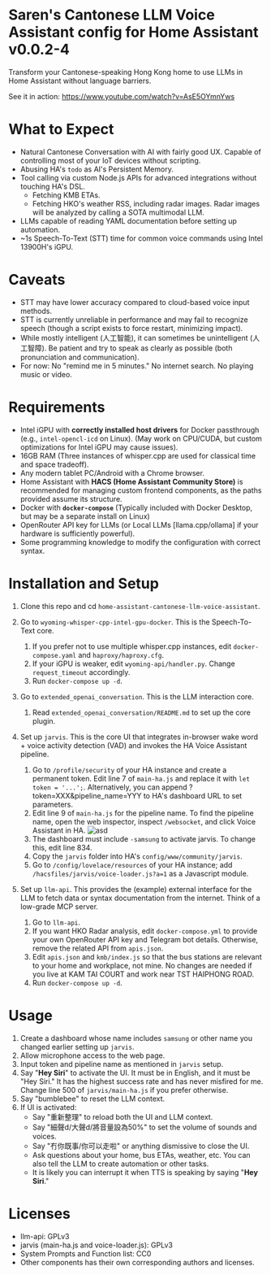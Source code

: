 # Saren's Cantonese LLM Voice Assistant config for Home Assistant v0.0.2-4
Transform your Cantonese-speaking Hong Kong home to use LLMs in Home Assistant without language barriers.

See it in action: https://www.youtube.com/watch?v=AsE5OYmnYws

# What to Expect
- Natural Cantonese Conversation with AI with fairly good UX. Capable of controlling most of your IoT devices without scripting.
- Abusing HA's `todo` as AI's Persistent Memory.
- Tool calling via custom Node.js APIs for advanced integrations without touching HA's DSL.
  - Fetching KMB ETAs.
  - Fetching HKO's weather RSS, including radar images. Radar images will be analyzed by calling a SOTA multimodal LLM.
- LLMs capable of reading YAML documentation before setting up automation.
- ~1s Speech-To-Text (STT) time for common voice commands using Intel 13900H's iGPU.

# Caveats
- STT may have lower accuracy compared to cloud-based voice input methods.
- STT is currently unreliable in performance and may fail to recognize speech (though a script exists to force restart, minimizing impact).
- While mostly intelligent (人工智能), it can sometimes be unintelligent (人工智障). Be patient and try to speak as clearly as possible (both pronunciation and communication).
- For now: No "remind me in 5 minutes." No internet search. No playing music or video.

# Requirements
- Intel iGPU with **correctly installed host drivers** for Docker passthrough (e.g., `intel-opencl-icd` on Linux). (May work on CPU/CUDA, but custom optimizations for Intel iGPU may cause issues).
- 16GB RAM (Three instances of whisper.cpp are used for classical time and space tradeoff).
- Any modern tablet PC/Android with a Chrome browser.
- Home Assistant with **HACS (Home Assistant Community Store)** is recommended for managing custom frontend components, as the paths provided assume its structure.
- Docker with **`docker-compose`** (Typically included with Docker Desktop, but may be a separate install on Linux)
- OpenRouter API key for LLMs (or Local LLMs [llama.cpp/ollama] if your hardware is sufficiently powerful).
- Some programming knowledge to modify the configuration with correct syntax.

# Installation and Setup
1. Clone this repo and cd `home-assistant-cantonese-llm-voice-assistant`.

2. Go to `wyoming-whisper-cpp-intel-gpu-docker`. This is the Speech-To-Text core.
    1. If you prefer not to use multiple whisper.cpp instances, edit `docker-compose.yaml` and `haproxy/haproxy.cfg`.
    2. If your iGPU is weaker, edit `wyoming-api/handler.py`. Change `request_timeout` accordingly.
    3. Run `docker-compose up -d`.

3. Go to `extended_openai_conversation`. This is the LLM interaction core.
    1. Read `extended_openai_conversation/README.md` to set up the core plugin.

4. Set up `jarvis`. This is the core UI that integrates in-browser wake word + voice activity detection (VAD) and invokes the HA Voice Assistant pipeline.
    1. Go to `/profile/security` of your HA instance and create a permanent token. Edit line 7 of `main-ha.js` and replace it with `let token = '...';`. Alternatively, you can append ?token=XXX&pipeline_name=YYY to HA's dashboard URL to set parameters.
    2. Edit line 9 of `main-ha.js` for the pipeline name. To find the pipeline name, open the web inspector, inspect `/websocket`, and click Voice Assistant in HA. ![asd](https://drop.wtako.net/file/bf7026d94abe23bc8b90d7a146d31bcbf62cee35.png)
    3. The dashboard must include `-samsung` to activate jarvis. To change this, edit line 834.
    4. Copy the `jarvis` folder into HA's `config/www/community/jarvis`.
    5. Go to `/config/lovelace/resources` of your HA instance; add `/hacsfiles/jarvis/voice-loader.js?a=1` as a Javascript module.

5. Set up `llm-api`. This provides the (example) external interface for the LLM to fetch data or syntax documentation from the internet. Think of a low-grade MCP server.
    1. Go to `llm-api`.
    2. If you want HKO Radar analysis, edit `docker-compose.yml` to provide your own OpenRouter API key and Telegram bot details. Otherwise, remove the related API from `apis.json`.
    3. Edit `apis.json` and `kmb/index.js` so that the bus stations are relevant to your home and workplace, not mine. No changes are needed if you live at KAM TAI COURT and work near TST HAIPHONG ROAD.
    4. Run `docker-compose up -d`.

# Usage
1. Create a dashboard whose name includes `samsung` or other name you changed earlier setting up `jarvis`.
2. Allow microphone access to the web page.
3. Input token and pipeline name as mentioned in `jarvis` setup.
3. Say "**Hey Siri**" to activate the UI. It must be in English, and it must be "Hey Siri." It has the highest success rate and has never misfired for me. Change line 500 of `jarvis/main-ha.js` if you prefer otherwise.
4. Say "bumblebee" to reset the LLM context. 
5. If UI is activated:
    - Say "重新整理" to reload both the UI and LLM context.
    - Say "細聲d/大聲d/將音量設為50%" to set the volume of sounds and voices.
    - Say "冇你既事/你可以走啦" or anything dismissive to close the UI.
    - Ask questions about your home, bus ETAs, weather, etc. You can also tell the LLM to create automation or other tasks.
    - It is likely you can interrupt it when TTS is speaking by saying "**Hey Siri**."

# Licenses
- llm-api: GPLv3
- jarvis (main-ha.js and voice-loader.js): GPLv3
- System Prompts and Function list: CC0
- Other components has their own corresponding authors and licenses.
